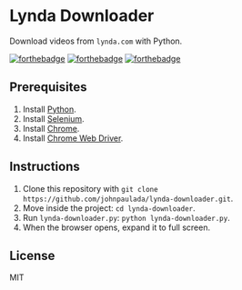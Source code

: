 # Lynda Downloader
Download videos from `lynda.com` with Python.

[![forthebadge](http://forthebadge.com/images/badges/made-with-python.svg)](http://forthebadge.com)
[![forthebadge](http://forthebadge.com/images/badges/built-with-love.svg)](http://forthebadge.com)
[![forthebadge](http://forthebadge.com/images/badges/made-with-crayons.svg)](http://forthebadge.com)

## Prerequisites
1. Install [Python](https://www.python.org/downloads/).
2. Install [Selenium](http://selenium-python.readthedocs.io/installation.html).
3. Install [Chrome](https://www.google.com/chrome/browser/desktop/).
3. Install [Chrome Web Driver](https://sites.google.com/a/chromium.org/chromedriver/getting-started).

## Instructions
1. Clone this repository with `git clone https://github.com/johnpaulada/lynda-downloader.git`.
2. Move inside the project: `cd lynda-downloader`.
3. Run `lynda-downloader.py`: `python lynda-downloader.py`.
4. When the browser opens, expand it to full screen.

## License
MIT
